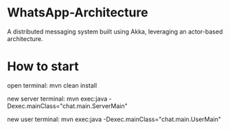 # WhatsApp-Architecture
A distributed messaging system built using Akka, leveraging an actor-based architecture.

# How to start
open terminal:
mvn clean install

new server terminal:
mvn exec:java -Dexec.mainClass="chat.main.ServerMain"


new user terminal:
mvn exec:java -Dexec.mainClass="chat.main.UserMain"
